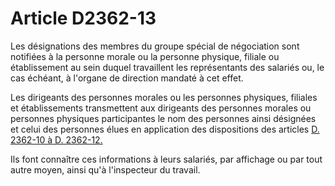 # Article D2362-13

Les désignations des membres du groupe spécial de négociation sont notifiées à la personne morale ou la personne physique, filiale ou établissement au sein duquel travaillent les représentants des salariés ou, le cas échéant, à l'organe de direction mandaté à cet effet. 

Les dirigeants des personnes morales ou les personnes physiques, filiales et établissements transmettent aux dirigeants des personnes morales ou personnes physiques participantes le nom des personnes ainsi désignées et celui des personnes élues en application des dispositions des articles [D. 2362-10 à D. 2362-12.][1] 

Ils font connaître ces informations à leurs salariés, par affichage ou par tout autre moyen, ainsi qu'à l'inspecteur du travail.

 [1]: /affichCodeArticle.do?cidTexte=LEGITEXT000006072050&idArticle=LEGIARTI000018774910&dateTexte=&categorieLien=cid